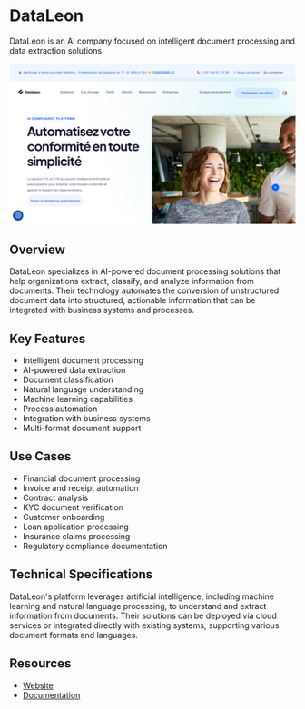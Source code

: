 
# DataLeon

DataLeon is an AI company focused on intelligent document processing and data extraction solutions.

![DataLeon](assets\dataleon.png)


## Overview

DataLeon specializes in AI-powered document processing solutions that help organizations extract, classify, and analyze information from documents. Their technology automates the conversion of unstructured document data into structured, actionable information that can be integrated with business systems and processes.

## Key Features

- Intelligent document processing
- AI-powered data extraction
- Document classification
- Natural language understanding
- Machine learning capabilities
- Process automation
- Integration with business systems
- Multi-format document support

## Use Cases

- Financial document processing
- Invoice and receipt automation
- Contract analysis
- KYC document verification
- Customer onboarding
- Loan application processing
- Insurance claims processing
- Regulatory compliance documentation

## Technical Specifications

DataLeon's platform leverages artificial intelligence, including machine learning and natural language processing, to understand and extract information from documents. Their solutions can be deployed via cloud services or integrated directly with existing systems, supporting various document formats and languages.

## Resources

- [Website](https://www.dataleon.ai)
- [Documentation](https://www.dataleon.ai/resources)
